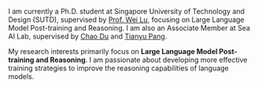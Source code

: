I am currently a Ph.D. student at Singapore University of Technology and Design (SUTD), supervised by [Prof. Wei Lu](https://www.sutd.edu.sg/profile/lu-wei), focusing on Large Language Model Post-training and Reasoning. I am also an Associate Member at Sea AI Lab, supervised by [Chao Du](https://duchao0726.github.io) and [Tianyu Pang](https://p2333.github.io).

My research interests primarily focus on **Large Language Model Post-training and Reasoning**. I am passionate about developing more effective training strategies to improve the reasoning capabilities of language models.
